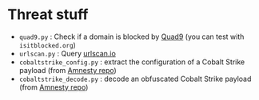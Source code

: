 # Threat stuff

* `quad9.py` : Check if a domain is blocked by [Quad9](https://quad9.net/) (you can test with `isitblocked.org`)
* `urlscan.py` : Query [urlscan.io](https://urlscan.io/)
* `cobaltstrike_config.py` : extract the configuration of a Cobalt Strike payload (from [Amnesty repo](https://github.com/AmnestyTech/investigations/tree/master/2020-09-25_finfisher))
* `cobaltstrike_decode.py` : decode an obfuscated Cobalt Strike payload (from [Amnesty repo](https://github.com/AmnestyTech/investigations/tree/master/2020-09-25_finfisher))
